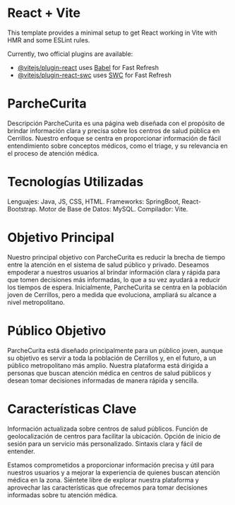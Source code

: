 # React + Vite

This template provides a minimal setup to get React working in Vite with HMR and some ESLint rules.

Currently, two official plugins are available:

- [@vitejs/plugin-react](https://github.com/vitejs/vite-plugin-react/blob/main/packages/plugin-react/README.md) uses [Babel](https://babeljs.io/) for Fast Refresh
- [@vitejs/plugin-react-swc](https://github.com/vitejs/vite-plugin-react-swc) uses [SWC](https://swc.rs/) for Fast Refresh

# ParcheCurita
Descripción
ParcheCurita es una página web diseñada con el propósito de brindar información clara y precisa sobre los centros de salud pública en Cerrillos. Nuestro enfoque se centra en proporcionar información de fácil entendimiento sobre conceptos médicos, como el triage, y su relevancia en el proceso de atención médica.

# Tecnologías Utilizadas
Lenguajes: Java, JS, CSS, HTML.
Frameworks: SpringBoot, React-Bootstrap.
Motor de Base de Datos: MySQL.
Compilador: Vite.

# Objetivo Principal
Nuestro principal objetivo con ParcheCurita es reducir la brecha de tiempo entre la atención en el sistema de salud público y privado. Deseamos empoderar a nuestros usuarios al brindar información clara y rápida para que tomen decisiones más informadas, lo que a su vez ayudará a reducir los tiempos de espera. Inicialmente, ParcheCurita se centra en la población joven de Cerrillos, pero a medida que evoluciona, ampliará su alcance a nivel metropolitano.

# Público Objetivo
ParcheCurita está diseñado principalmente para un público joven, aunque su objetivo es servir a toda la población de Cerrillos y, en el futuro, a un público metropolitano más amplio. Nuestra plataforma está dirigida a personas que buscan atención médica en centros de salud públicos y desean tomar decisiones informadas de manera rápida y sencilla.

# Características Clave
Información actualizada sobre centros de salud públicos.
Función de geolocalización de centros para facilitar la ubicación.
Opción de inicio de sesión para un servicio más personalizado.
Sintaxis clara y fácil de entender.

Estamos comprometidos a proporcionar información precisa y útil para nuestros usuarios y a mejorar la experiencia de quienes buscan atención médica en la zona. Siéntete libre de explorar nuestra plataforma y aprovechar las características que ofrecemos para tomar decisiones informadas sobre tu atención médica.
